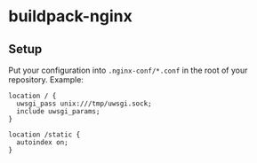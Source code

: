 
buildpack-nginx
===============

Setup
-----

Put your configuration into `.nginx-conf/*.conf` in the root of your
repository. Example:

```
location / {
  uwsgi_pass unix:///tmp/uwsgi.sock;
  include uwsgi_params;
}

location /static {
  autoindex on;
}
```
